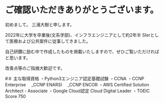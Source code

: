 # ご確認いただきありがとうございます。

初めまして。
三浦大樹と申します。

2022年に大学を卒業後(文系学部)、インフラエンジニアとして約2年半
SIerとして医療および公共案件に従事してきました。

自己研鑽に励む中で作成したものを掲載いたしますので、ぜひご覧いただければと思います。

改善点等のご指摘大歓迎です。


#＃ 主な取得資格
・Python3エンジニア認定基礎試験
・CCNA
・CCNP Enterprise
　_CCNP ENARSI
　_CCNP ENCOR
・AWS Certified Solution Architect - Associate
・Google Cloud認定 Cloud Digital Leader
・TOEIC Score 750
